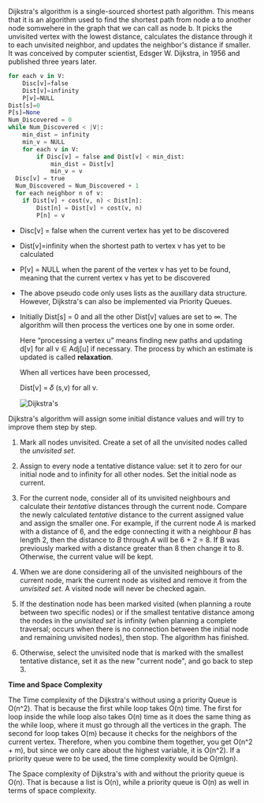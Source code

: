 <!--title={Dijkstra's Algorithm}-->

Dijkstra's algorithm is a single-sourced shortest path algorithm. This means that it is an algorithm used to find the shortest path from node a to another node somwehere in the graph that we can call as node b. It picks the unvisited vertex with the lowest distance, calculates the distance through it to each unvisited neighbor, and updates the neighbor's distance if smaller. It was conceived by computer scientist, Edsger W. Dijkstra, in 1956 and published three years later.

```python
for each v in V:
	Disc[v]=false
	Dist[v]=infinity
	P[v]=NULL
Dist[s]=0
P[s]=None
Num_Discovered = 0
while Num_Discovered < |V|:
	min_dist = infinity
	min_v = NULL
	for each v in V:
		if Disc[v] = false and Dist[v] < min_dist:
			min_dist = Dist[v]
			min_v = v
  Disc[v] = true
  Num_Discovered = Num_Discovered + 1
  for each neighbor n of v: 
  	if Dist[v] + cost(v, n) < Dist[n]:
    	Dist[n] = Dist[v] + cost(v, n)
    	P[n] = v
```

- Disc[v] = false when the current vertex has yet to be discovered
- Dist[v]=infinity when the shortest path to vertex v has yet to be calculated
- P[v] = NULL when the parent of the vertex v has yet to be found, meaning that the current vertex v has yet to be discovered
- The above pseudo code only uses lists as the auxillary data structure. However, Dijkstra's can also be implemented via Priority Queues.

- Initially Dist[s] = 0 and all the other Dist[v] values are set to ∞. The algorithm will then process the vertices one by one in some order.

  Here “processing a vertex u” means finding new paths and updating d[v] for all v ∈ Adj[u] if necessary. The process by which an estimate is updated is called **relaxation**.

  When all vertices have been processed,

  Dist[v] = 𝛿 (s,v)  for all v.

  

  ![Dijkstra's](https://i.ytimg.com/vi/pVfj6mxhdMw/hqdefault.jpg)
  
  

Dijkstra's algorithm will assign some initial distance values and will try to improve them step by step.

1. Mark all nodes unvisited. Create a set of all the unvisited nodes called the *unvisited set*.

2. Assign to every node a tentative distance value: set it to zero for our initial node and to infinity for all other nodes. Set the initial node as current.

3. For the current node, consider all of its unvisited neighbours and calculate their *tentative* distances through the current node. Compare the newly calculated *tentative* distance to the current assigned value and assign the smaller one. For example, if the current node *A* is marked with a distance of 6, and the edge connecting it with a neighbour *B* has length 2, then the distance to *B* through *A* will be 6 + 2 = 8. If B was previously marked with a distance greater than 8 then change it to 8. Otherwise, the current value will be kept.

4. When we are done considering all of the unvisited neighbours of the current node, mark the current node as visited and remove it from the *unvisited set*. A visited node will never be checked again.

5. If the destination node has been marked visited (when planning a route between two specific nodes) or if the smallest tentative distance among the nodes in the *unvisited set* is infinity (when planning a complete traversal; occurs when there is no connection between the initial node and remaining unvisited nodes), then stop. The algorithm has finished.

6. Otherwise, select the unvisited node that is marked with the smallest tentative distance, set it as the new "current node", and go back to step 3.

    

**Time and Space Complexity**

The Time complexity of the Dijkstra's without using a priority Queue is O(n^2). That is because the first while loop takes O(n) time. The first for loop inside the while loop also takes O(n) time as it does the same thing as the while loop, where it must go through all the vertices in the graph. The second for loop takes O(m) because it checks for the neighbors of the current vertex. Therefore, when you combine them together, you get O(n^2 + m), but since we only care about the highest variable, it is O(n^2).  If a priority queue were to be used, the time complexity would be O(mlgn).

The Space complexity of Dijkstra's with and without the priority queue is O(n). That is because a list is O(n), while a priority queue is O(n) as well in terms of space complexity. 


